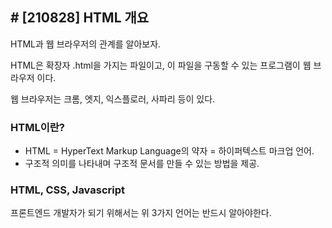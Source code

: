 ## # [210828] HTML 개요



HTML과 웹 브라우저의 관계를 알아보자.

HTML은 확장자 .html을 가지는 파일이고, 이 파일을 구동할 수 있는 프로그램이 웹 브라우저 이다.

웹 브라우저는 크롬, 엣지, 익스플로러, 사파리 등이 있다.



### HTML이란?

- HTML = HyperText Markup Language의 약자 = 하이퍼텍스트 마크업 언어.
- 구조적 의미를 나타내며 구조적 문서를 만들 수 있는 방법을 제공.



### HTML, CSS, Javascript

프론트엔드 개발자가 되기 위해서는 위 3가지 언어는 반드시 알아야한다.





